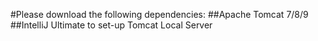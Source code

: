#Please download the following dependencies:
##Apache Tomcat 7/8/9
##IntelliJ Ultimate to set-up Tomcat Local Server
